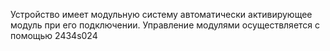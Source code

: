 Устройство имеет модульную систему автоматически активирующее модуль при его подключении. Управление модулями осуществляется с помощью 2434s024
